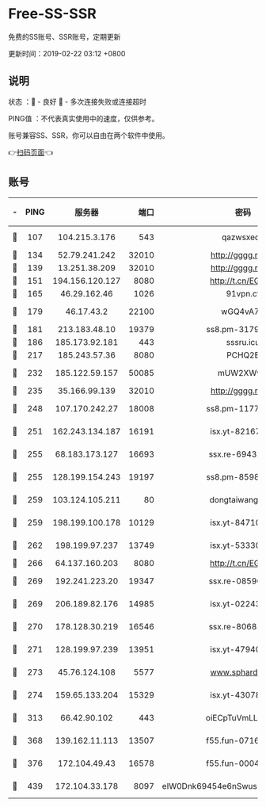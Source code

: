 # Free-SS-SSR

免费的SS账号、SSR账号，定期更新

更新时间：2019-02-22 03:12 +0800

## 说明

状态     ：🙂 - 良好 🙁 - 多次连接失败或连接超时

PING值   ：不代表真实使用中的速度，仅供参考。

账号兼容SS、SSR，你可以自由在两个软件中使用。

👉[扫码页面](https://liesauer.github.io/free-ss-ssr.github.io/)👈

## 账号

|-|PING|服务器|端口|密码|加密方式|区域|
|:----:|:----:|:-----:|-----:|:----:|:----:|:----:|
|🙂|107|104.215.3.176|543|qazwsxedc|aes-256-gcm|JP|
|🙂|134|52.79.241.242|32010|http://gggg.rocks|chacha20|KR|
|🙂|139|13.251.38.209|32010|http://gggg.rocks|chacha20|SG|
|🙂|151|194.156.120.127|8080|http://t.cn/EGJIyrl|rc4-md5|RU|
|🙂|165|46.29.162.46|1026|91vpn.cf|rc4-md5|RU|
|🙂|179|46.17.43.2|22100|wGQ4vA7D|aes-256-gcm|RU|
|🙂|181|213.183.48.10|19379|ss8.pm-31791178|rc4-md5|RU|
|🙂|186|185.173.92.181|443|sssru.icu|rc4-md5|RU|
|🙂|217|185.243.57.36|8080|PCHQ2E|rc4-md5|US|
|🙂|232|185.122.59.157|50085|mUW2XWw8|aes-256-cfb|GB|
|🙂|235|35.166.99.139|32010|http://gggg.rocks|chacha20|US|
|🙂|248|107.170.242.27|18008|ss8.pm-11776120|aes-256-cfb|US|
|🙂|251|162.243.134.187|16191|isx.yt-82167280|aes-256-cfb|US|
|🙂|255|68.183.173.127|16693|ssx.re-69431278|aes-256-cfb|US|
|🙂|255|128.199.154.243|19197|ss8.pm-85981063|aes-256-cfb|SG|
|🙂|259|103.124.105.211|80|dongtaiwang.com|aes-256-cfb|US|
|🙂|259|198.199.100.178|10129|isx.yt-84710881|aes-256-cfb|US|
|🙂|262|198.199.97.237|13749|isx.yt-53330366|aes-256-cfb|US|
|🙂|266|64.137.160.203|8080|http://t.cn/EGJIyrl|rc4-md5|CA|
|🙂|269|192.241.223.20|19347|ssx.re-08596649|aes-256-cfb|US|
|🙂|269|206.189.82.176|14985|isx.yt-02243397|aes-256-cfb|SG|
|🙂|270|178.128.30.219|16546|ssx.re-80681280|aes-256-cfb|SG|
|🙂|271|128.199.97.239|13951|isx.yt-47940665|aes-256-cfb|SG|
|🙂|273|45.76.124.108|5577|www.sphard.com|aes-256-cfb|AU|
|🙂|274|159.65.133.204|15329|isx.yt-43078354|aes-256-cfb|SG|
|🙂|313|66.42.90.102|443|oiECpTuVmLLxk4Ts|aes-256-cfb|US|
|🙂|368|139.162.11.113|13507|f55.fun-07160199|aes-256-cfb|SG|
|🙂|376|172.104.49.43|16578|f55.fun-00042249|aes-256-cfb|SG|
|🙂|439|172.104.33.178|8097|eIW0Dnk69454e6nSwuspv9DmS201tQ0D|aes-256-cfb|SG|
